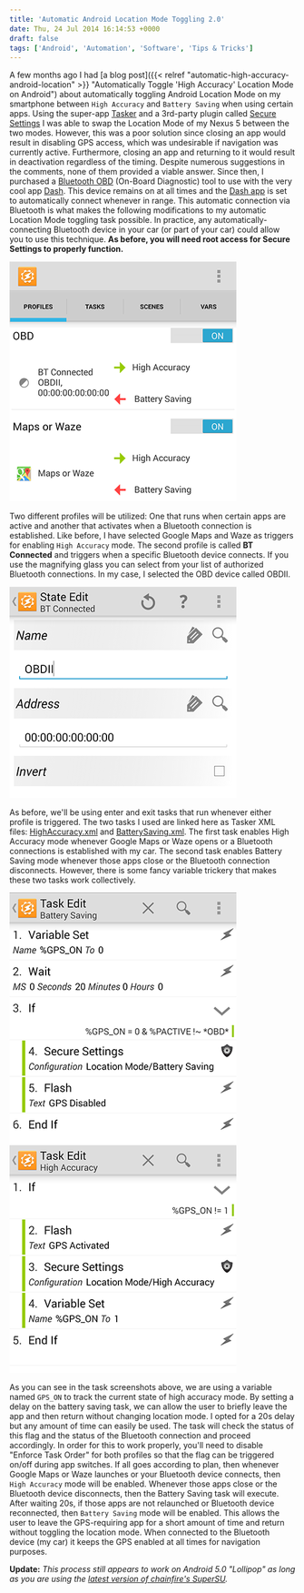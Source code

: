 ```yaml
---
title: 'Automatic Android Location Mode Toggling 2.0'
date: Thu, 24 Jul 2014 16:14:53 +0000
draft: false
tags: ['Android', 'Automation', 'Software', 'Tips & Tricks']
---
```


A few months ago I had [a blog post]({{< relref "automatic-high-accuracy-android-location" >}} "Automatically Toggle 'High Accuracy' Location Mode on Android") about automatically toggling Android Location Mode on my smartphone between `High Accuracy` and `Battery Saving` when using certain apps. Using the super-app [Tasker](https://play.google.com/store/apps/details?id=net.dinglisch.android.taskerm) and a 3rd-party plugin called [Secure Settings](https://play.google.com/store/apps/details?id=com.intangibleobject.securesettings.plugin) I was able to swap the Location Mode of my Nexus 5 between the two modes. However, this was a poor solution since closing an app would result in disabling GPS access, which was undesirable if navigation was currently active. Furthermore, closing an app and returning to it would result in deactivation regardless of the timing. Despite numerous suggestions in the comments, none of them provided a viable answer. Since then, I purchased a [Bluetooth OBD](http://amzn.com/B005NLQAHS) (On-Board Diagnostic) tool to use with the very cool app [Dash](https://dash.by/). This device remains on at all times and the [Dash app](https://play.google.com/store/apps/details?id=com.dashlabs.dash.android&hl=en) is set to automatically connect whenever in range. This automatic connection via Bluetooth is what makes the following modifications to my automatic Location Mode toggling task possible. In practice, any automatically-connecting Bluetooth device in your car (or part of your car) could allow you to use this technique. **As before, you will need root access for Secure Settings to properly function.**

![Tasker Profile Screenshot](Profile.png)

Two different profiles will be utilized: One that runs when certain apps are active and another that activates when a Bluetooth connection is established. Like before, I have selected Google Maps and Waze as triggers for enabling `High Accuracy` mode. The second profile is called **BT Connected** and triggers when a specific Bluetooth device connects. If you use the magnifying glass you can select from your list of authorized Bluetooth connections. In my case, I selected the OBD device called OBDII.

![Tasker State Edit Screenshot](Profile_Edit.png)

As before, we'll be using enter and exit tasks that run whenever either profile is triggered. The two tasks I used are linked here as Tasker XML files: [HighAccuracy.xml](https://drive.google.com/file/d/0Bx3p6yyQUcUITURpNzFJZllfcjQ/edit?usp=sharing) and [BatterySaving.xml](https://drive.google.com/file/d/0Bx3p6yyQUcUITFo2MVVSOHNwR3M/edit?usp=sharing). The first task enables High Accuracy mode whenever Google Maps or Waze opens or a Bluetooth connections is established with my car. The second task enables Battery Saving mode whenever those apps close or the Bluetooth connection disconnects. However, there is some fancy variable trickery that makes these two tasks work collectively.

![Tasker Battery Profile Screenshot](BatterySaving.png)
![Tasker High Accuracy Profile Screenshot](HighAccuracy.png)

As you can see in the task screenshots above, we are using a variable named `GPS_ON` to track the current state of high accuracy mode. By setting a delay on the battery saving task, we can allow the user to briefly leave the app and then return without changing location mode. I opted for a 20s delay but any amount of time can easily be used. The task will check the status of this flag and the status of the Bluetooth connection and proceed accordingly. In order for this to work properly, you'll need to disable "Enforce Task Order" for both profiles so that the flag can be triggered on/off during app switches. If all goes according to plan, then whenever Google Maps or Waze launches or your Bluetooth device connects, then `High Accuracy` mode will be enabled. Whenever those apps close or the Bluetooth device disconnects, then the Battery Saving task will execute. After waiting 20s, if those apps are not relaunched or Bluetooth device reconnected, then `Battery Saving` mode will be enabled. This allows the user to leave the GPS-requiring app for a short amount of time and return without toggling the location mode. When connected to the Bluetooth device (my car) it keeps the GPS enabled at all times for navigation purposes.

**Update:** _This process still appears to work on Android 5.0 "Lollipop" as long as you are using the [latest version of chainfire's SuperSU](http://www.chainfire.eu/)._